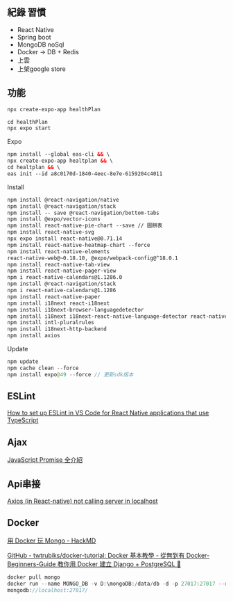 ## 紀錄 習慣

- React Native
- Spring boot
- MongoDB noSql
- Docker → DB + Redis
- 上雲
- 上架google store
## 功能

```html
npx create-expo-app healthPlan

cd healthPlan
npx expo start
```

Expo

```html
npm install --global eas-cli && \
npx create-expo-app healtplan && \
cd healtplan && \
eas init --id a8c0170d-1840-4eec-8e7e-6159204c4011
```

Install

```html
npm install @react-navigation/native
npm install @react-navigation/stack
npm install -- save @react-navigation/bottom-tabs
npm install @expo/vector-icons
npm install react-native-pie-chart --save // 圖餅表
npm install react-native-svg
npx expo install react-native@0.71.14
npm install react-native-heatmap-chart --force
npm install react-native-elements
react-native-web@~0.18.10, @expo/webpack-config@^18.0.1
npm install react-native-tab-view
npm install react-native-pager-view
npm i react-native-calendars@1.1286.0
npm install @react-navigation/stack
npm i react-native-calendars@1.1286
npm install react-native-paper
npm install i18next react-i18next
npm install i18next-browser-languagedetector
npm install i18next i18next-react-native-language-detector react-native-locale-detector --save
npm install intl-pluralrules
npm install i18next-http-backend
npm install axios
```

Update

```java
npm update
npm cache clean --force
npm install expo@49 --force // 更新sdk版本
```

## ESLint

[How to set up ESLint in VS Code for React Native applications that use TypeScript](https://medium.com/@josiahmahachi/how-to-set-up-eslint-in-vs-code-for-react-native-applications-that-use-typescript-7a103f264d6d)

## Ajax

[JavaScript Promise 全介紹](https://www.casper.tw/development/2020/02/16/all-new-promise/)

## Api串接

[](https://ithelp.ithome.com.tw/articles/10253259)

[Axios (in React-native) not calling server in localhost](https://stackoverflow.com/questions/42189301/axios-in-react-native-not-calling-server-in-localhost)

## Docker

[用 Docker 玩 Mongo - HackMD](https://hackmd.io/@SuFrank/BJOe3Fi3c)

[GitHub - twtrubiks/docker-tutorial: Docker 基本教學 - 從無到有 Docker-Beginners-Guide   教你用 Docker 建立 Django + PostgreSQL 📝](https://github.com/twtrubiks/docker-tutorial?tab=readme-ov-file)

```java
docker pull mongo
docker run --name MONGO_DB -v D:\mongoDB:/data/db -d -p 27017:27017 --rm mongo
mongodb://localhost:27017/
```
